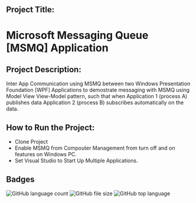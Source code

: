 ## Project Title:
# Microsoft Messaging Queue [MSMQ] Application


## Project Description: 
Inter App Communication using MSMQ between two Windows Presentation Foundation [WPF] Applications 
to demostrate messaging with MSMQ using Model View View-Model pattern, such that when Application 1 (process A) publishes data Application 2 (process B) subscribes automatically on the data. 


## How to Run the Project: 
* Clone Project 
* Enable MSMQ from Compouter Management from turn off and on features on Windows PC.
* Set Visual Studio to Start Up Multiple Applications. 


## Badges
![GitHub language count](https://img.shields.io/github/languages/count/Samuel-Jaja/MSMQ_MVVM_Application)
![GitHub file size](https://img.shields.io/github/repo-size/Samuel-Jaja/MSMQ_MVVM_Application)
![GitHub top language](https://img.shields.io/github/languages/top/Samuel-Jaja/MSMQ_MVVM_Application?color=yellow)



